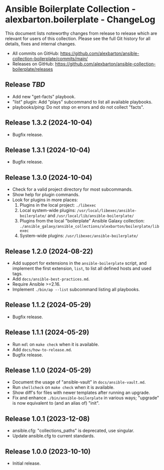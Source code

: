 # Ansible Boilerplate Collection - alexbarton.boilerplate - ChangeLog

This document lists noteworthy changes from release to release which are
relevant for users of this collection. Please see the full Git history for all
details, fixes and internal changes.

- All commits on GitHub:
  <https://github.com/alexbarton/ansible-collection-boilerplate/commits/main/>
- Releases on GitHub:
  <https://github.com/alexbarton/ansible-collection-boilerplate/releases>

## Release *TBD*

- Add new "get-facts" playbook.
- "list" plugin: Add "plays" subcommand to list all available playbooks.
- playbooks/ping: Do not stop on errors and do not collect "facts".

## Release 1.3.2 (2024-10-04)

- Bugfix release.

## Release 1.3.1 (2024-10-04)

- Bugfix release.

## Release 1.3.0 (2024-10-04)

- Check for a valid project directory for most subcommands.
- Show help for plugin commands.
- Look for plugins in more places:
    1. Plugins in the local project:
        `./libexec`
    2. Local system-wide plugins:
        `/usr/local/libexec/ansible-boilerplate/` and
        `/usr/local/lib/ansible-boilerplate/`
    3. Plugins from the local "boilerplate" Ansible Galaxy collection:
        `./ansible_galaxy/ansible_collections/alexbarton/boilerplate/libexec`
    4. System-wide plugins:
        `/usr/libexec/ansible-boilerplate/`

## Release 1.2.0 (2024-08-22)

- Add support for extensions in the `ansible-boilerplate` script, and implement
  the first extension, `list`, to list all defined hosts and used tags.
- Add `docs/ansible-best-practices.md`.
- Require Ansible >=2.16.
- Implement `./bin/ap --list` subcommand listing all playbooks.

## Release 1.1.2 (2024-05-29)

- Bugfix release.

## Release 1.1.1 (2024-05-29)

- Run `mdl` on `make check` when it is available.
- Add `docs/how-to-release.md`.
- Bugfix release.

## Release 1.1.0 (2024-05-29)

- Document the usage of "ansible-vault" in `docs/ansible-vault.md`.
- Run `shellcheck` on `make check` when it is available.
- Show diff's for files with newer templates after running an upgrade.
- Fix and enhance `./bin/ansible-boilerplate` in various ways; "upgrade" is now
  equivalent to (and an alias of) "init".

## Release 1.0.1 (2023-12-08)

- ansible.cfg: "collections_paths" is deprecated, use singular.
- Update ansible.cfg to current standards.

## Release 1.0.0 (2023-10-10)

- Initial release.
